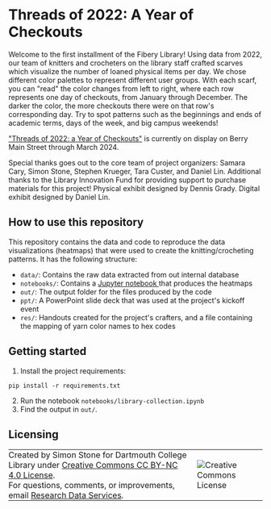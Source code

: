 # Threads of 2022: A Year of Checkouts

Welcome to the first installment of the Fibery Library! Using data from 2022, our team of knitters and crocheters on the library staff crafted scarves which visualize the number of loaned physical items per day. We chose different color palettes to represent different user groups. With each scarf, you can "read" the color changes from left to right, where each row represents one day of checkouts, from January through December. The darker the color, the more checkouts there were on that row's corresponding day. Try to spot patterns such as the beginnings and ends of academic terms, days of the week, and big campus weekends!

["Threads of 2022: a Year of Checkouts"](www.dartgo.org/fibery-library) is currently on display on Berry Main Street through March 2024.

Special thanks goes out to the core team of project organizers: Samara Cary, Simon Stone, Stephen Krueger, Tara Custer, and Daniel Lin. Additional thanks to the Library Innovation Fund for providing support to purchase materials for this project! Physical exhibit designed by Dennis Grady. Digital exhibit designed by Daniel Lin.


## How to use this repository
This repository contains the data and code to reproduce the data visualizations (heatmaps) that were used to create the knitting/crocheting patterns. It has the following structure:

- `data/`: Contains the raw data extracted from out internal database
- `notebooks/`: Contains a [Jupyter notebook ](https://docs.jupyter.org/en/latest/index.html) that produces the heatmaps
- `out/`: The output folder for the files produced by the code
- `ppt/`: A PowerPoint slide deck that was used at the project's kickoff event
- `res/`: Handouts created for the project's crafters, and a file containing the mapping of yarn color names to hex codes


## Getting started

1. Install the project requirements:

```
pip install -r requirements.txt
```

2. Run the notebook `notebooks/library-collection.ipynb`
3. Find the output in `out/`.


## Licensing
<table >
<tbody>
  <tr>
    <td style="padding:0px;border-width:0px;vertical-align:center">
    Created by Simon Stone for Dartmouth College Library under <a href="https://creativecommons.org/licenses/by/4.0/">Creative Commons CC BY-NC 4.0 License</a>.<br>For questions, comments, or improvements, email <a href="mailto:researchdatahelp@groups.dartmouth.edu">Research Data Services</a>.
    </td>
    <td style="padding:0 0 0 1em;border-width:0px;vertical-align:center"><img alt="Creative Commons License" src="https://i.creativecommons.org/l/by/4.0/88x31.png"/></td>
  </tr>
</tbody>
</table>